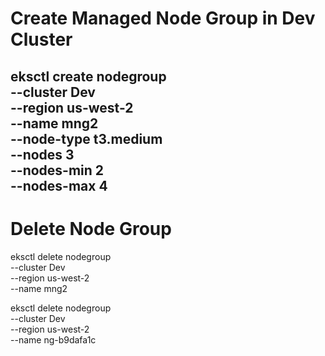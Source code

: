 # Create Managed Node Group in Dev Cluster
eksctl create nodegroup \
  --cluster Dev \
  --region us-west-2 \
  --name mng2 \
  --node-type t3.medium \
  --nodes 3 \
  --nodes-min 2 \
  --nodes-max 4
------------------------------------------

# Delete Node Group
eksctl delete nodegroup \
  --cluster Dev \
  --region us-west-2 \
  --name mng2

eksctl delete nodegroup \
  --cluster Dev \
  --region us-west-2 \
  --name ng-b9dafa1c